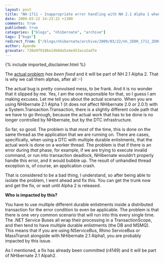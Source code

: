 ```yaml
---
layout: post
title: "NH-1711 – Inappropriate error handling with NH 2.1 Alpha 1 when distributed transaction fails can cause application crashes"
date: 2009-03-22 14:23:22 +1300
comments: true
published: true
categories: ["blogs", "nhibernate", "archive"]
tags: ["bugs"]
redirect_from: ["/blogs/nhibernate/archive/2009/03/22/nh_2D00_1711_2D00_ndash_2D00_inappropriate_2D00_error_2D00_handling_2D00_with_2D00_nh_2D00_2.1_2D00_alpha_2D00_1.aspx/", "/blogs/nhibernate/archive/2009/03/22/nh_2d00_1711_2d00_ndash_2d00_inappropriate_2d00_error_2d00_handling_2d00_with_2d00_nh_2d00_2.1_2d00_alpha_2d00_1.aspx/"]
author: Ayende
gravatar: 730a9f9186e14b8da5a4e453aca2adfe
---
```

{% include imported_disclaimer.html %}
<p>The <a href="http://nhjira.koah.net/browse/NH-1711">actual problem</a> <em>has been fixed</em> and it will be part of NH 2.1 Alpha 2. That is why we call them alphas, after all :-)</p>  <p>The actual bug is pretty convulsed mess, to be frank. And it is no wonder that it slipped by me. Yes, I am the one responsible for that, so I guess I am making excuses. Let me tell you about the actual scenario. When you are using NHibernate 2.1 Alpha 1 (it does <em>not</em> affect NHibernate 2.0 or 2.0.1) with a System.Transaction.Transaction, there is a slightly different code path that we have to go through, because the actual work that has to be done is no longer controlled by NHibernate, but by the DTC infrastructure.</p>  <p>So far, so good. The problem is that <em>most</em> of the time, this is done on the same thread as the application that we are running on. There are cases, specifically, when using a DTC with multiple durable enlistments, that the actual work is done on a worker thread. The problem is that if there is an error during <em>that</em> phase, for example, if we are trying to execute invalid command, or run into transaction deadlock, NHibernate wouldn’t properly handle this error, and it would bubble up. The result of unhandled thread exception is, of course, an application crash.</p>  <p>That is considered to be a bad thing, I understand, so after being able to isolate the problem, I went ahead and fix this. You can get the trunk now and get the fix, or wait until Alpha 2 is released.</p>  <p><strong>Who is impacted by this? </strong></p>  <p>You have to use multiple different durable enlistments inside a distributed transaction for the error condition to even be applicable. The problem is that there is one very common scenario that will run into this every single time. The .NET Service Buses all wrap their processing in a TransactionScope, and then tend to have multiple durable enlistments (the DB and MSMQ). This means that if you are using NServiceBus, Rhino ServiceBus or MassTransit alongside with NHibernate 2.1 Alpha1, you are probably impacted by this issue.</p>  <p>As I mentioned, a fix has already been committed (r4149) and it will be part of NHibernate 2.1 Alpah2.</p>
